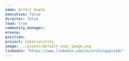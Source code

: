```yaml
---
name: Archit Gupta
executive: false
director: false
lead: true
community_manager: 
erevna:    
position:  
project: Cybersecurity
image: ../assets/default_exec_image.png
linkedin: "https://www.linkedin.com/in/architgupta18/"
---
```

